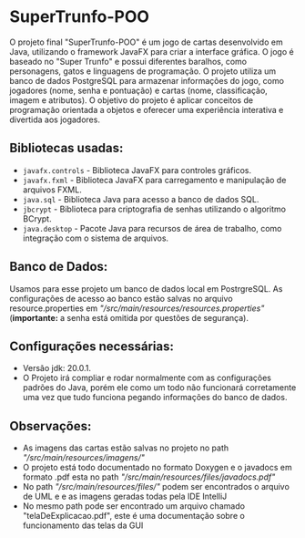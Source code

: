 # SuperTrunfo-POO

O projeto final "SuperTrunfo-POO" é um jogo de cartas desenvolvido em Java, utilizando o framework JavaFX para criar a interface gráfica. O jogo é baseado no "Super Trunfo" e possui diferentes baralhos, como personagens, gatos e linguagens de programação. O projeto utiliza um banco de dados PostgreSQL para armazenar informações do jogo, como jogadores (nome, senha e pontuação) e cartas (nome, classificação, imagem e atributos). O objetivo do projeto é aplicar conceitos de programação orientada a objetos e oferecer uma experiência interativa e divertida aos jogadores.

## Bibliotecas usadas:

- ```javafx.controls``` - Biblioteca JavaFX para controles gráficos.
- ```javafx.fxml``` - Biblioteca JavaFX para carregamento e manipulação de arquivos FXML.
- ```java.sql``` - Biblioteca Java para acesso a banco de dados SQL.
- ```jbcrypt``` - Biblioteca para criptografia de senhas utilizando o algoritmo BCrypt.
- ```java.desktop``` - Pacote Java para recursos de área de trabalho, como integração com o sistema de
arquivos.

## Banco de Dados:

Usamos para esse projeto um banco de dados local em PostrgreSQL. As configurações de acesso ao banco estão salvas no arquivo resource.properties em *"/src/main/resources/resources.properties"* (**importante:** a senha está omitida por questões de segurança).

## Configurações necessárias:

- Versão jdk: 20.0.1.
- O Projeto irá compliar e rodar normalmente com as configurações padrões do Java, porém ele como um todo não funcionará corretamente uma vez que tudo funciona pegando informações do banco de dados.

## Observações:
- As imagens das cartas estão salvas no projeto no path *"/src/main/resources/imagens/"*
- O projeto está todo documentado no formato Doxygen e o javadocs em formato .pdf esta no path *"/src/main/resources/files/javadocs.pdf"*
- No path *"/src/main/resources/files/"* podem ser encontrados o arquivo de UML e e as imagens geradas todas pela IDE IntelliJ
- No mesmo path pode ser encontrado um arquivo chamado "telaDeExplicacao.pdf", este é uma documentação sobre o funcionamento das telas da GUI
